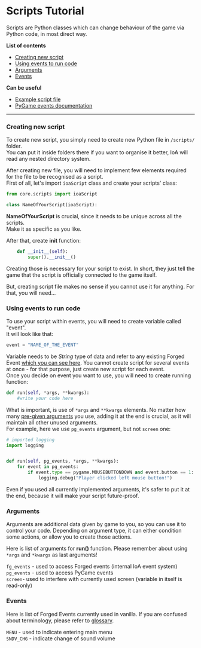 # Scripts Tutorial
Scripts are Python classes which can change behaviour of the game via Python code, in
most direct way.

**List of contents**
- [Creating new script](scripts_tutorial.md#creating-new-script)
- [Using events to run code](scripts_tutorial.md#using-events-to-run-code)
- [Arguments](scripts_tutorial.md#arguments)
- [Events](scripts_tutorial.md#events)

**Can be useful**  
- [Example script file](/scripts/example_script.py)  
- [PyGame events documentation](https://www.pygame.org/docs/ref/event.html)

---
### Creating new script
To create new script, you simply need to create new Python file in `/scripts/` folder.  
You can put it inside folders there if you want to organise it better, IoA will read
any nested directory system.

After creating new file, you will need to implement few elements required for the file
to be recognised as a script.  
First of all, let's import `ioaScript` class and create your scripts' class:
```python
from core.scripts import ioaScript

class NameOfYourScript(ioaScript):
```
**NameOfYourScript** is crucial, since it needs to be unique across all the scripts.  
Make it as specific as you like.

After that, create **init** function:
```python
    def __init__(self):
        super().__init__()
```
Creating those is necessary for your script to exist. In short, they just tell the game
that the script is officially connected to the game itself.

But, creating script file makes no sense if you cannot use it for anything. For that, you
will need...

### Using events to run code
To use your script within events, you will need to create variable called "event".  
It will look like that:
```python
event = "NAME_OF_THE_EVENT"
```
Variable needs to be *String* type of data and refer to any existing Forged Event 
[which you can see here](scripts_tutorial.md#events). You cannot create script for
several events at once - for that purpose, just create new script for each event.  
Once you decide on event you want to use, you will need to create running function:
```python
def run(self, *args, **kwargs):
    #write your code here
```
What is important, is use of `*args` and `**kwargs` elements. No matter how many 
[pre-given arguments](scripts_tutorial.md#arguments) you use, adding it at the end is 
crucial, as it will maintain all other unused arguments.  
For example, here we use `pg_events` argument, but not `screen` one:

```python
# imported logging
import logging


def run(self, pg_events, *args, **kwargs):
    for event in pg_events:
        if event.type == pygame.MOUSEBUTTONDOWN and event.button == 1:
            logging.debug("Player clicked left mouse button!")
```
Even if you used all currently implemented arguments, it's safer to put it at the end,
because it will make your script future-proof.

### Arguments
Arguments are additional data given by game to you, so you can use it to control your
code. Depending on argument type, it can either condition some actions, or allow you
to create those actions.

Here is list of arguments for **run()** function. Please remember about using `*args`
and `*kwargs` as last arguments!  

``fg_events`` - used to access Forged events (internal IoA event system)  
``pg_events`` - used to access PyGame events  
``screen``- used to interfere with currently used screen (variable in itself is read-only) 

### Events
Here is list of Forged Events currently used in vanilla. If you are confused about
terminology, please refer to [glossary](/docs/glossary.md#events).  

``MENU`` - used to indicate entering main menu  
``SNDV_CHG`` - indicate change of sound volume